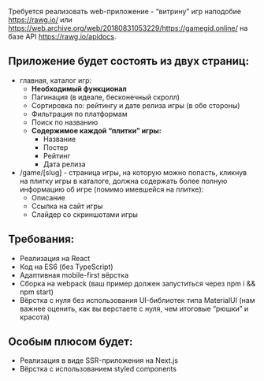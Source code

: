 Требуется реализовать web-приложение - “витрину” игр наподобие https://rawg.io/ или https://web.archive.org/web/20180831053229/https://gamegid.online/ на базе API https://rawg.io/apidocs.

## Приложение будет состоять из двух страниц:
- главная, каталог игр:
	- **Необходимый функционал**
  	- Пагинация (в идеале, бесконечный скролл)
  	- Сортировка по: рейтингу и дате релиза игры (в обе стороны)
  	- Фильтрация по платформам
  	- Поиск по названию
  - **Содержимое каждой “плитки” игры:**
  	- Название
  	- Постер
  	- Рейтинг
  	- Дата релиза
- /game/[slug] - страница игры, на которую можно попасть, кликнув на плитку игры в каталоге, должна содержать более полную информацию об игре (помимо имевшейся на плитке):
	- Описание
	- Ссылка на сайт игры
	- Слайдер со скриншотами игры

## Требования:
- Реализация на React
- Код на ES6 (без TypeScript)
- Адаптивная mobile-first вёрстка
- Сборка на webpack (ваш пример должен запуститься через npm i && npm start)
- Вёрстка с нуля без использования UI-библиотек типа MaterialUI (нам важнее оценить, как вы верстаете с нуля, чем итоговые “рюшки” и красота)

## Особым плюсом будет:
- Реализация в виде SSR-приложения на Next.js
- Вёрстка с использованием styled components
